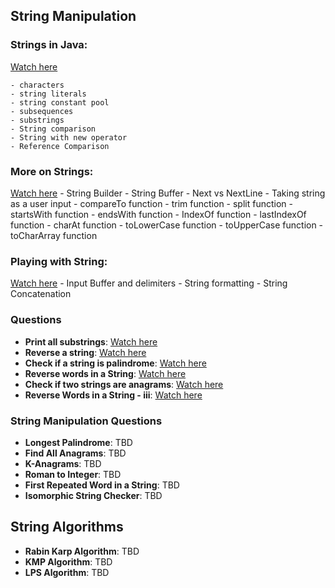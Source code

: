 ## String Manipulation
### Strings in Java: 
[Watch here](https://youtu.be/aqjGYjtczvY)

    - characters
    - string literals
    - string constant pool
    - subsequences
    - substrings
    - String comparison
    - String with new operator
    - Reference Comparison

### More on Strings: 
[Watch here](https://youtu.be/rXSUJ-PwU4g)
    - String Builder
    - String Buffer
    - Next vs NextLine
    - Taking string as a user input
    - compareTo function
    - trim function
    - split function
    - startsWith function
    - endsWith function
    - IndexOf function
    - lastIndexOf function
    - charAt function
    - toLowerCase function
    - toUpperCase function
    - toCharArray function

### Playing with String: 
[Watch here](https://youtu.be/SrPyIYakYt8)
    - Input Buffer and delimiters
    - String formatting
    - String Concatenation

### Questions
- **Print all substrings**: [Watch here](https://youtu.be/I1rgYRi1tXE)
- **Reverse a string**: [Watch here](https://youtu.be/m9QAjIVnmp4)
- **Check if a string is palindrome**: [Watch here](https://youtu.be/-HGtMO4MkWs)
- **Reverse words in a String**: [Watch here](https://youtu.be/KhNAMB3jDOU)
- **Check if two strings are anagrams**: [Watch here](https://youtu.be/SFF3ND7TPc0)
- **Reverse Words in a String - iii**: [Watch here](https://youtu.be/ajhV7EYLfOY)

### String Manipulation Questions
- **Longest Palindrome**: TBD
- **Find All Anagrams**: TBD
- **K-Anagrams**: TBD
- **Roman to Integer**: TBD
- **First Repeated Word in a String**: TBD
- **Isomorphic String Checker**: TBD

## String Algorithms
- **Rabin Karp Algorithm**: TBD
- **KMP Algorithm**: TBD
- **LPS Algorithm**: TBD

